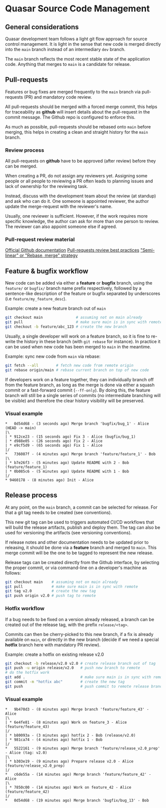 # Quasar Source Code Management

## General considerations

Quasar development team follows a light git flow approach for source control management. It is light in the sense that new code is merged directly into the `main` branch instead of an intermediary `dev` branch.

The `main` branch reflects the most recent stable state of the application code.
Anything that merges to `main` is a candidate for release.

## Pull-requests

Features or bug fixes are merged frequently to the `main` branch via pull-requests (PR) and mandatory code review.

All pull-requests should be merged with a forced merge commit, this helps for traceability as **github** will insert details about the pull-request in the commit message. The Github repo is configured to enforce this.

As much as possible, pull-requests should be rebased onto `main` before merging, this helps in creating a clean and straight history for the `main` branch.

### Review process

All pull-requests on **github** have to be approved (after review) before they can be merged.

When creating a PR, do not assign any reviewers yet. Assigning some people or all people to reviewing a PR often leads to planning issues and lack of ownership for the reviewing task.

Instead, discuss with the development team about the review (at standup) and ask who can do it. One someone is appointed reviewer, the author update the merge-request with the reviewer's name.

Usually, one reviewer is sufficient. However, if the work requires more specific knowledge, the author can ask for more than one person to review. The reviewer can also appoint someone else if agreed.

### Pull-request review material

[Official Github documentation](https://docs.github.com/en/pull-requests)
[Pull-requests review best practices](https://rewind.com/blog/best-practices-for-reviewing-pull-requests-in-github/)
["Semi-linear" or "Rebase, merge" strategy](https://stackoverflow.com/questions/59714347/semi-linear-merge)

## Feature & bugfix workflow

New code can be added via either a **feature** or **bugfix** branch, using the `feature/` or `bugfix/` branch name prefix respectively, followed by a sentence-like description of the feature or bugfix separated by underscores (i.e `feature/my_feature_desc`).

Example: create a new feature branch out of `main`

```bash
git checkout main               # assuming not on main already
git pull                        # make sure main is in sync with remote
git checkout -b feature/abc_123 # create the new branch
```

Usually, a single developer will work on a feature branch, so it is fine to re-write the history in these branch (with `git rebase` for instance). In practice it can be used when new code has been merged to `main` in the meantime.

Example: sync new code from `main` via rebase:

```bash
git fetch --all        # fetch new code from remote origin
git rebase origin/main # rebase current branch on top of new code
```

If developers work on a feature together, they can individually branch off from the feature branch, as long as the merge is done via either a squash commit or a fast-forward commit (`--ff-only`).
By doing this, the feature branch will still be a single series of commits (no intermediate branching will be visible) and therefore the clear history visibility will be preserved.

### Visual example

```
*   0d54d68 - (3 seconds ago) Merge branch 'bugfix/bug_1' - Alice (HEAD -> main)
|\
| * 912ce23 - (15 seconds ago) Fix 3 - Alice (bugfix/bug_1)
| * d988e05 - (26 seconds ago) Fix 2 - Alice
| * e9cf5d9 - (65 seconds ago) Fix 1 - Alice
|/
*   736087f - (4 minutes ago) Merge branch 'feature/feature_1' - Bob
|\
| * b7e26f3 - (5 minutes ago) Update README with 2 - Bob (feature/feature_1)
| * 0b085c6 - (5 minutes ago) Update README with 1 - Bob
|/
* 9460178 - (8 minutes ago) Init - Alice
```

## Release process

At any point, on the `main` branch, a commit can be selected for release. For that a git tag needs to be created (see conventions).

This new git tag can be used to triggers automated CI/CD workflows that will build the release artifacts, publish and deploy them. The tag can also be used for versioning the artifacts (see versioning conventions).

If release notes and other documentation needs to be updated prior to releasing, it should be done via a **feature** branch and merged to `main`. This merge commit will be the one to be tagged to represent the new release.

Release tags can be created directly from the Github interface, by selecting the proper commit, or via command-line on a developer's machine as follows:

```bash
git checkout main    # assuming not on main already
git pull             # make sure main is in sync with remote
git tag v2.0         # create the new tag
git push origin v2.0 # push tag to remote
```

### Hotfix workflow

If a bug needs to be fixed on a version already released, a branch can be created out of the release tag, with the prefix `release/<tag>`.

Commits can then be cherry-picked to this new branch, if a fix is already available on `main`, or directly in the new branch (decide if we need a special **hotfix** branch here with mandatory PR review).

Example: create a hotfix on existing release v2.0

```bash
git checkout -b release/v2.0 v2.0 # create release branch out of tag
git push -u origin release/v2.0   # push new branch to remote
# do the hotfix work
git add .                         # make sure main is in sync with remote
git commit -m "hotfix abc"        # create the new tag
git push                          # push commit to remote release branch
```

### Visual example

```
*   9b470d3 - (8 minutes ago) Merge branch 'feature/feature_43' - Alice
|\
| * 6e4fe81 - (8 minutes ago) Work on feature_3 - Alice (feature/feature_43)
|/
| * b80093a - (3 minutes ago) hotfix 2 - Bob (release/v2.0)
| * 981ca74 - (4 minutes ago) hotfix 1 - Bob
|/
*   5522161 - (9 minutes ago) Merge branch 'feature/release_v2.0_prep' - Alice (tag: v2.0)
|\
| * b303e19 - (9 minutes ago) Prepare release v2.0 - Alice (feature/release_v2.0_prep)
|/
*   c6de55a - (14 minutes ago) Merge branch 'feature/feature_42' - Alice
|\
| * 7850c00 - (14 minutes ago) Work on feature_42 - Alice (feature/feature_42)
|/
*   0d54d68 - (19 minutes ago) Merge branch 'bugfix/bug_13' - Bob
```
